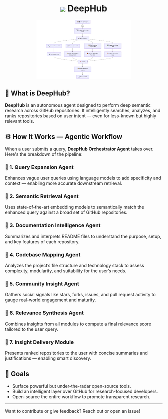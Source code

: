 <h1 align="center">
  <img src="https://img.icons8.com/?size=100&id=118557&format=png&color=000000" width="32" style="vertical-align: middle;"/> DeepHub
</h1>

<p align="center">
  <img src="assets/workflow.png" width="60%" alt="Workflow Diagram"/>
</p>

## 🧠 What is DeepHub?

**DeepHub** is an autonomous agent designed to perform deep semantic research across GitHub repositories. It intelligently searches, analyzes, and ranks repositories based on user intent — even for less-known but highly relevant tools.

## ⚙️ How It Works — Agentic Workflow

When a user submits a query, **DeepHub Orchestrator Agent** takes over. Here's the breakdown of the pipeline:

### 🔹 1. Query Expansion Agent
Enhances vague user queries using language models to add specificity and context — enabling more accurate downstream retrieval.

### 🔹 2. Semantic Retrieval Agent
Uses state-of-the-art embedding models to semantically match the enhanced query against a broad set of GitHub repositories.

### 🔹 3. Documentation Intelligence Agent
Summarizes and interprets README files to understand the purpose, setup, and key features of each repository.

### 🔹 4. Codebase Mapping Agent
Analyzes the project’s file structure and technology stack to assess complexity, modularity, and suitability for the user’s needs.

### 🔹 5. Community Insight Agent
Gathers social signals like stars, forks, issues, and pull request activity to gauge real-world engagement and maturity.

### 🔹 6. Relevance Synthesis Agent
Combines insights from all modules to compute a final relevance score tailored to the user query.

### 🔹 7. Insight Delivery Module
Presents ranked repositories to the user with concise summaries and justifications — enabling smart discovery.

## 🚀 Goals

- Surface powerful but under-the-radar open-source tools.
- Build an intelligent layer over GitHub for research-focused developers.
- Open-source the entire workflow to promote transparent research.

---

Want to contribute or give feedback? Reach out or open an issue!

